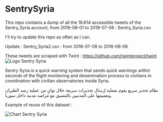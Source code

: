 # SentrySyria

This repo contains a dump of all the 16.614 accessible tweets of the Sentry_Syria account, from 2016-08-01 to 2018-07-08 : Sentry_Syria.csv

I'll try to update this repo as often as I can.

Update : Sentry_Syria2.csv : from 2016-07-08 to 2018-08-06

These tweets are scraped with Twint : https://github.com/twintproject/twint
![Logo Sentry Syria](https://pbs.twimg.com/profile_images/874946861550981120/7iN_hPbN_400x400.jpg)

Sentry Syria is a quick warning system that sends quick warnings within seconds of the flight monitoring and dissemination process to civilians in coordination with civilian observatories inside Syria.



نظام تحذير سريع يقوم بعملية إرسال تحذيرات سريعة خلال ثوانٍ من عملية رصد الطيران وتعميمها على المدنيين بالتنسيق مع مراصد مدنية داخل سوريا.

Example of reuse of this dataset : 

![Chart Sentry Syria](https://raw.githubusercontent.com/hpiedcoq/SentrySyria/master/sentry_syria_comp.png)

